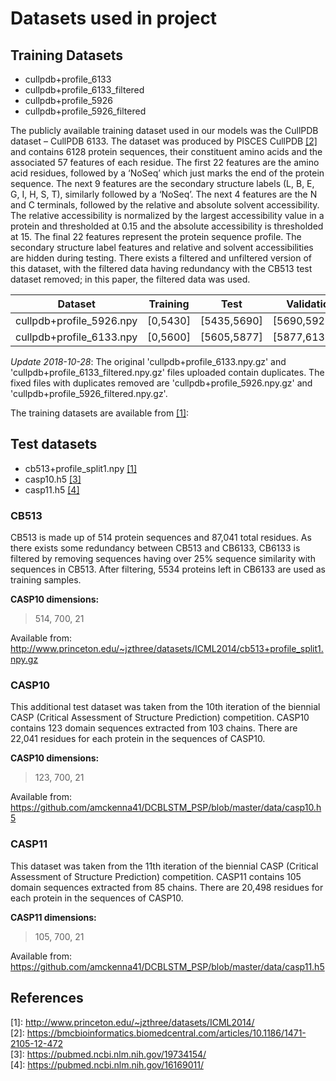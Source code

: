 # Datasets used in project

Training Datasets
-----------------

* cullpdb+profile_6133
* cullpdb+profile_6133_filtered
* cullpdb+profile_5926
* cullpdb+profile_5926_filtered

<!-- These 4 datasets are variations of the same dataset. The dataset consists of 5534 proteins and is a subset of the original Cullpdb 6133 dataset, with some protein sequences removed to remove any redundancies with the CB513 test dataset. Using this filtered dataset meant all proteins can be used for training and tested on CB513 dataset.The dataset is reshaped into 3 dimensions of 5534 proteins x 700 amino acids x 57 features. Thus, the 700 amino acids represent the peptide chain of the protein, with each of the amino acids in the chain having 57 features. The datasets are downloaded and imported via the load_dataset.py module and loaded via the numpy library where they are split into training, test and validation datasets. -->
The publicly available training dataset used in our models was the CullPDB dataset – CullPDB 6133. The dataset was produced by PISCES CullPDB [[2]](#references) and contains 6128 protein sequences, their constituent amino acids and the associated 57 features of each residue. The first 22 features are the amino acid residues, followed by a ‘NoSeq’ which just marks the end of the protein sequence. The next 9 features are the secondary structure labels (L, B, E, G, I, H, S, T), similarly followed by a ‘NoSeq’. The next 4 features are the N and C terminals, followed by the relative and absolute solvent accessibility. The relative accessibility is normalized by the largest accessibility value in a protein and thresholded at 0.15 and the absolute accessibility is thresholded at 15. The final 22 features represent the protein sequence profile. The secondary structure label features and relative and solvent accessibilities are hidden during testing. There exists a filtered and unfiltered version of this dataset, with the filtered data having redundancy with the CB513 test dataset removed; in this paper, the filtered data was used.

|         Dataset         |    Training   |     Test    |  Validation |
| ----------------------- |:-------------:|:-----------:| -----------:|
| cullpdb+profile_5926.npy|    [0,5430]   | [5435,5690] | [5690,5926] |
| cullpdb+profile_6133.npy|    [0,5600]   | [5605,5877] | [5877,6133] |

<em>Update 2018-10-28</em>:
The original 'cullpdb+profile_6133.npy.gz' and 'cullpdb+profile_6133_filtered.npy.gz' files uploaded contain duplicates. The fixed files with duplicates removed are  'cullpdb+profile_5926.npy.gz' and 'cullpdb+profile_5926_filtered.npy.gz'.


The training datasets are available from [[1]](#references): <br>


Test datasets
-------------

* cb513+profile_split1.npy [[1]](#references)
* casp10.h5 [[3]](#references)
* casp11.h5 [[4]](#references)

### CB513

CB513 is made up of 514 protein sequences and 87,041 total residues. As there exists some redundancy between CB513 and CB6133, CB6133 is filtered by removing sequences having over 25% sequence similarity with sequences in CB513. After filtering, 5534 proteins left in CB6133 are used as training samples.

**CASP10 dimensions:**
> 514, 700, 21

Available from: <br>
http://www.princeton.edu/~jzthree/datasets/ICML2014/cb513+profile_split1.npy.gz

### CASP10

This additional test dataset was taken from the 10th iteration of the biennial CASP (Critical Assessment of Structure Prediction) competition. CASP10 contains 123 domain sequences extracted from 103 chains. There are 22,041 residues for each protein in the sequences of CASP10.

**CASP10 dimensions:**
> 123, 700, 21

Available from: <br>
https://github.com/amckenna41/DCBLSTM_PSP/blob/master/data/casp10.h5

### CASP11

This dataset was taken from the 11th iteration of the biennial CASP (Critical Assessment of Structure Prediction) competition. CASP11 contains 105 domain sequences extracted from 85 chains. There are 20,498 residues for each protein in the sequences of CASP10.

**CASP11 dimensions:**
> 105, 700, 21

Available from: <br>
https://github.com/amckenna41/DCBLSTM_PSP/blob/master/data/casp11.h5

References
----------
\[1\]: http://www.princeton.edu/~jzthree/datasets/ICML2014/ <br>
\[2\]: https://bmcbioinformatics.biomedcentral.com/articles/10.1186/1471-2105-12-472 <br>
\[3\]: https://pubmed.ncbi.nlm.nih.gov/19734154/ <br>
\[4\]: https://pubmed.ncbi.nlm.nih.gov/16169011/ <br>
